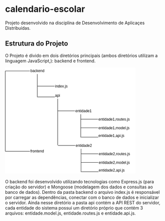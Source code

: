 # calendario-escolar

Projeto desenvolvido na disciplina de Desenvolvimento de Aplicaçes Distribuídas.


## Estrutura do Projeto
O Projeto é divido em dois diretórios principais (ambos diretórios utilizam a linguagem JavaScript,): backend e frontend.

![](images/diretorios.png)

O backend foi desenvolvido utilizando tecnologias como Express.js (para criação do servidor) e Mongoose (modelagem dos dados e consultas ao banco de dados). Dentro da pasta backend o arquivo index.js é responsável por carregar as dependências, conectar com o banco de dados e inicializar o servidor. Ainda nesse diretório a pasta api contém a API REST do servidor, cada entidade do sistema possui um diretório próprio que contém 3 arquivos: entidade.model.js, entidade.routes.js e entidade.api.js.
